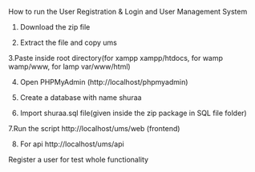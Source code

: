 How to run the User Registration & Login and User Management System

1. Download the  zip file

2. Extract the file and copy ums

3.Paste inside root directory(for xampp xampp/htdocs, for wamp wamp/www, for lamp var/www/html)

4. Open PHPMyAdmin (http://localhost/phpmyadmin)

5. Create a database with name shuraa

6. Import shuraa.sql file(given inside the zip package in SQL file folder)

7.Run the script http://localhost/ums/web (frontend)

8. For api http://localhost/ums/api

Register a user for test whole functionality
